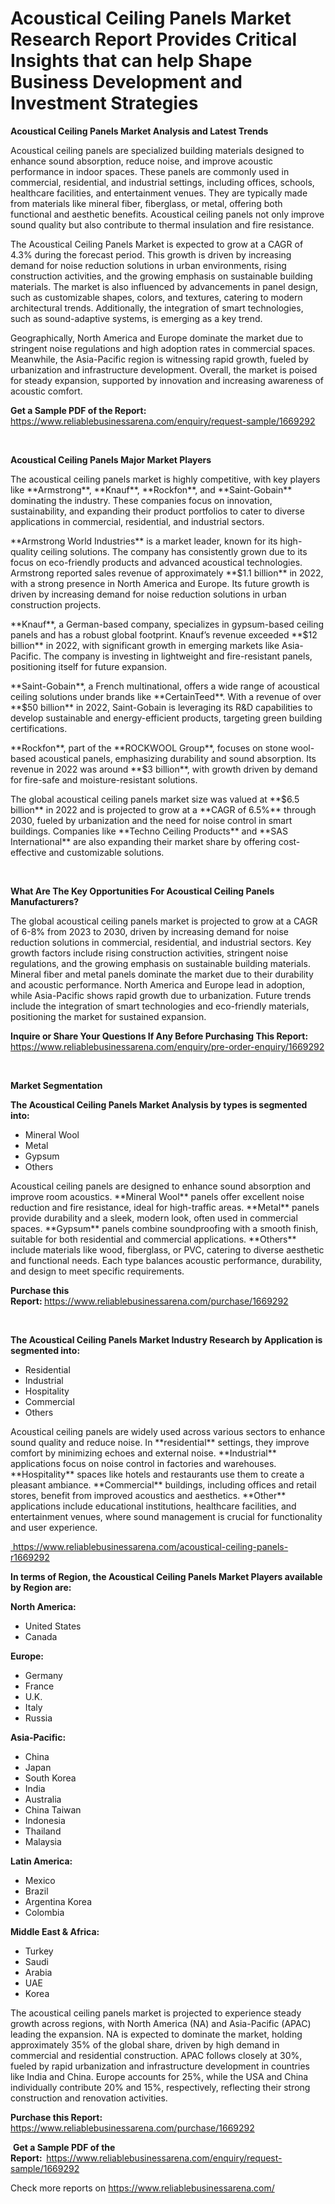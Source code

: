 <p><h1>Acoustical Ceiling Panels Market Research Report Provides Critical Insights that can help Shape Business Development and Investment Strategies</h1></p><p><strong>Acoustical Ceiling Panels Market Analysis and Latest Trends</strong></p>
<p><p>Acoustical ceiling panels are specialized building materials designed to enhance sound absorption, reduce noise, and improve acoustic performance in indoor spaces. These panels are commonly used in commercial, residential, and industrial settings, including offices, schools, healthcare facilities, and entertainment venues. They are typically made from materials like mineral fiber, fiberglass, or metal, offering both functional and aesthetic benefits. Acoustical ceiling panels not only improve sound quality but also contribute to thermal insulation and fire resistance.</p><p>The Acoustical Ceiling Panels Market is expected to grow at a CAGR of 4.3% during the forecast period. This growth is driven by increasing demand for noise reduction solutions in urban environments, rising construction activities, and the growing emphasis on sustainable building materials. The market is also influenced by advancements in panel design, such as customizable shapes, colors, and textures, catering to modern architectural trends. Additionally, the integration of smart technologies, such as sound-adaptive systems, is emerging as a key trend.</p><p>Geographically, North America and Europe dominate the market due to stringent noise regulations and high adoption rates in commercial spaces. Meanwhile, the Asia-Pacific region is witnessing rapid growth, fueled by urbanization and infrastructure development. Overall, the market is poised for steady expansion, supported by innovation and increasing awareness of acoustic comfort.</p></p>
<p><strong>Get a Sample PDF of the Report:&nbsp;</strong> <a href="https://www.reliablebusinessarena.com/enquiry/request-sample/1669292?utm_campaign=1891&utm_medium=2&utm_source=Github&utm_content=ia&utm_term=26012025&utm_id=acoustical-ceiling-panels">https://www.reliablebusinessarena.com/enquiry/request-sample/1669292</a></p>
<p>&nbsp;</p>
<p><strong>Acoustical Ceiling Panels Major Market Players</strong></p>
<p><p>The acoustical ceiling panels market is highly competitive, with key players like **Armstrong**, **Knauf**, **Rockfon**, and **Saint-Gobain** dominating the industry. These companies focus on innovation, sustainability, and expanding their product portfolios to cater to diverse applications in commercial, residential, and industrial sectors.</p><p>**Armstrong World Industries** is a market leader, known for its high-quality ceiling solutions. The company has consistently grown due to its focus on eco-friendly products and advanced acoustical technologies. Armstrong reported sales revenue of approximately **$1.1 billion** in 2022, with a strong presence in North America and Europe. Its future growth is driven by increasing demand for noise reduction solutions in urban construction projects.</p><p>**Knauf**, a German-based company, specializes in gypsum-based ceiling panels and has a robust global footprint. Knauf’s revenue exceeded **$12 billion** in 2022, with significant growth in emerging markets like Asia-Pacific. The company is investing in lightweight and fire-resistant panels, positioning itself for future expansion.</p><p>**Saint-Gobain**, a French multinational, offers a wide range of acoustical ceiling solutions under brands like **CertainTeed**. With a revenue of over **$50 billion** in 2022, Saint-Gobain is leveraging its R&D capabilities to develop sustainable and energy-efficient products, targeting green building certifications.</p><p>**Rockfon**, part of the **ROCKWOOL Group**, focuses on stone wool-based acoustical panels, emphasizing durability and sound absorption. Its revenue in 2022 was around **$3 billion**, with growth driven by demand for fire-safe and moisture-resistant solutions.</p><p>The global acoustical ceiling panels market size was valued at **$6.5 billion** in 2022 and is projected to grow at a **CAGR of 6.5%** through 2030, fueled by urbanization and the need for noise control in smart buildings. Companies like **Techno Ceiling Products** and **SAS International** are also expanding their market share by offering cost-effective and customizable solutions.</p></p>
<p>&nbsp;</p>
<p><strong>What Are The Key Opportunities For Acoustical Ceiling Panels Manufacturers?</strong></p>
<p><p>The global acoustical ceiling panels market is projected to grow at a CAGR of 6-8% from 2023 to 2030, driven by increasing demand for noise reduction solutions in commercial, residential, and industrial sectors. Key growth factors include rising construction activities, stringent noise regulations, and the growing emphasis on sustainable building materials. Mineral fiber and metal panels dominate the market due to their durability and acoustic performance. North America and Europe lead in adoption, while Asia-Pacific shows rapid growth due to urbanization. Future trends include the integration of smart technologies and eco-friendly materials, positioning the market for sustained expansion.</p></p>
<p><strong>Inquire or Share Your Questions If Any Before Purchasing This Report:</strong> <a href="https://www.reliablebusinessarena.com/enquiry/pre-order-enquiry/1669292?utm_campaign=1891&utm_medium=2&utm_source=Github&utm_content=ia&utm_term=26012025&utm_id=acoustical-ceiling-panels">https://www.reliablebusinessarena.com/enquiry/pre-order-enquiry/1669292</a></p>
<p>&nbsp;</p>
<p><strong>Market Segmentation</strong></p>
<p><strong>The Acoustical Ceiling Panels Market Analysis by types is segmented into:</strong></p>
<p><ul><li>Mineral Wool</li><li>Metal</li><li>Gypsum</li><li>Others</li></ul></p>
<p><p>Acoustical ceiling panels are designed to enhance sound absorption and improve room acoustics. **Mineral Wool** panels offer excellent noise reduction and fire resistance, ideal for high-traffic areas. **Metal** panels provide durability and a sleek, modern look, often used in commercial spaces. **Gypsum** panels combine soundproofing with a smooth finish, suitable for both residential and commercial applications. **Others** include materials like wood, fiberglass, or PVC, catering to diverse aesthetic and functional needs. Each type balances acoustic performance, durability, and design to meet specific requirements.</p></p>
<p><strong>Purchase this Report:&nbsp;</strong><a href="https://www.reliablebusinessarena.com/purchase/1669292?utm_campaign=1891&utm_medium=2&utm_source=Github&utm_content=ia&utm_term=26012025&utm_id=acoustical-ceiling-panels">https://www.reliablebusinessarena.com/purchase/1669292</a></p>
<p>&nbsp;</p>
<p><strong>The Acoustical Ceiling Panels Market Industry Research by Application is segmented into:</strong></p>
<p><ul><li>Residential</li><li>Industrial</li><li>Hospitality</li><li>Commercial</li><li>Others</li></ul></p>
<p><p>Acoustical ceiling panels are widely used across various sectors to enhance sound quality and reduce noise. In **residential** settings, they improve comfort by minimizing echoes and external noise. **Industrial** applications focus on noise control in factories and warehouses. **Hospitality** spaces like hotels and restaurants use them to create a pleasant ambiance. **Commercial** buildings, including offices and retail stores, benefit from improved acoustics and aesthetics. **Other** applications include educational institutions, healthcare facilities, and entertainment venues, where sound management is crucial for functionality and user experience.</p></p>
<p><a href="https://www.reliablebusinessarena.com/acoustical-ceiling-panels-r1669292?utm_campaign=1891&utm_medium=2&utm_source=Github&utm_content=ia&utm_term=26012025&utm_id=acoustical-ceiling-panels">&nbsp;https://www.reliablebusinessarena.com/acoustical-ceiling-panels-r1669292</a></p>
<p><strong>In terms of Region, the Acoustical Ceiling Panels Market Players available by Region are:</strong></p>
<p>
    <p> <strong> North America: </strong>
        <ul>
            <li>United States</li>
            <li>Canada</li>
        </ul>
        </p> 
    <p> <strong> Europe: </strong>
        <ul>
            <li>Germany</li>
            <li>France</li>
            <li>U.K.</li>
            <li>Italy</li>
            <li>Russia</li>
        </ul>
        </p> 
    <p> <strong> Asia-Pacific: </strong>
        <ul>
            <li>China</li>
            <li>Japan</li>
            <li>South Korea</li>
            <li>India</li>
            <li>Australia</li>
            <li>China Taiwan</li>
            <li>Indonesia</li>
            <li>Thailand</li>
            <li>Malaysia</li>
        </ul>
        </p> 
    <p> <strong> Latin America: </strong>
        <ul>
            <li>Mexico</li>
            <li>Brazil</li>
            <li>Argentina Korea</li>
            <li>Colombia</li>
        </ul>
        </p> 
    <p> <strong> Middle East & Africa: </strong>
        <ul>
            <li>Turkey</li>
            <li>Saudi</li>
            <li>Arabia</li>
            <li>UAE</li>
            <li>Korea</li>
        </ul>
    </p>
    </p>
<p><p>The acoustical ceiling panels market is projected to experience steady growth across regions, with North America (NA) and Asia-Pacific (APAC) leading the expansion. NA is expected to dominate the market, holding approximately 35% of the global share, driven by high demand in commercial and residential construction. APAC follows closely at 30%, fueled by rapid urbanization and infrastructure development in countries like India and China. Europe accounts for 25%, while the USA and China individually contribute 20% and 15%, respectively, reflecting their strong construction and renovation activities.</p></p>
<p><strong>Purchase this Report: </strong><a href="https://www.reliablebusinessarena.com/purchase/1669292?utm_campaign=1891&utm_medium=2&utm_source=Github&utm_content=ia&utm_term=26012025&utm_id=acoustical-ceiling-panels">https://www.reliablebusinessarena.com/purchase/1669292</a></p>
<p>&nbsp;<strong>Get a Sample PDF of the Report:&nbsp;&nbsp;</strong><a href="https://www.reliablebusinessarena.com/enquiry/request-sample/1669292?utm_campaign=1891&utm_medium=2&utm_source=Github&utm_content=ia&utm_term=26012025&utm_id=acoustical-ceiling-panels">https://www.reliablebusinessarena.com/enquiry/request-sample/1669292</a></p>
<p><strong></strong></p>
<p>Check more reports on <a href="https://www.reliablebusinessarena.com/?utm_campaign=1891&utm_medium=2&utm_source=Github&utm_content=ia&utm_term=26012025&utm_id=acoustical-ceiling-panels">https://www.reliablebusinessarena.com/</a></p>